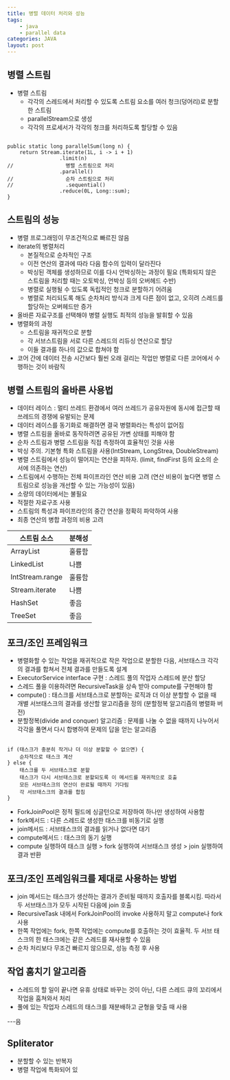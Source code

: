 ```yaml
---
title: 병렬 데이터 처리와 성능
tags: 
    - java
    - parallel data
categories: JAVA
layout: post
---
```


## 병렬 스트림
- 병렬 스트림
    - 각각의 스레드에서 처리할 수 있도록 스트림 요소를 여러 청크(덩어리)로 분할한 스트림
    - parallelStream으로 생성
    - 각각의 프로세서가 각각의 청크를 처리하도록 할당할 수 있음

```

public static long parallelSum(long n) {
    return Stream.iterate(1L, i -> i + 1)
                 .limit(n)
//                 병렬 스트림으로 처리
                 .parallel()
//                 순차 스트림으로 처리
//                 .sequential()
                 .reduce(0L, Long::sum);
}

```

## 스트림의 성능
- 병렬 프로그래밍이 무조건적으로 빠르진 않음
- iterate의 병렬처리
    - 본질적으로 순차적인 구조
    - 이전 연산의 결과에 따라 다음 함수의 입력이 달라진다
    - 박싱된 객체를 생성하므로 이를 다시 언박싱하는 과정이 필요 (특화되지 않은 스트림을 처리할 때는 오토박싱, 언박싱 등의 오버헤드 수반)
    - 병렬로 실행될 수 있도록 독립적인 청크로 분할하기 어려움
    - 병렬로 처리되도록 해도 순차처리 방식과 크게 다른 점이 없고, 오히려 스레드를 할당하는 오버헤드만 증가
- 올바른 자료구조를 선택해야 병렬 실행도 최적의 성능을 발휘할 수 있음
- 병렬화의 과정
    - 스트림을 재귀적으로 분할
    - 각 서브스트림을 서로 다른 스레드의 리듀싱 연산으로 할당
    - 이들 결과를 하나의 값으로 합쳐야 함
- 코어 간에 데이터 전송 시간보다 훨씬 오래 걸리는 작업만 병렬로 다른 코어에서 수행하는 것이 바람직


## 병렬 스트림의 올바른 사용법
- 데이터 레이스 : 멀티 쓰레드 환경에서 여러 쓰레드가 공유자원에 동시에 접근할 때 쓰레드의 경쟁에 유발되는 문제
- 데이터 레이스를 동기화로 해결하면 결국 병렬화라는 특성이 없어짐
- 병렬 스트림을 올바로 동작하려면 공유된 가변 상태를 피해야 함
- 순차 스트림과 병렬 스트림을 직접 측정하여 효율적인 것을 사용
- 박싱 주의. 기본형 특화 스트림을 사용(IntStream, LongStrea, DoubleStream)
- 병렬 스트림에서 성능이 떨어지는 연산을 피하자. (limit, findFirst 등의 요소의 순서에 의존하는 연산)
- 스트림에서 수행하는 전체 파이프라인 연산 비용 고려 (연산 비용이 높다면 병렬 스트림으로 성능을 개선할 수 있는 가능성이 있음)
- 소량의 데이터에서는 불필요
- 적절한 자료구조 사용
- 스트림의 특성과 파이프라인의 중간 연산을 정확히 파악하여 사용
- 최종 연산의 병합 과정의 비용 고려

스트림 소스 | 분해성
--- | ---
ArrayList | 훌륭함
LinkedList | 나쁨
IntStream.range | 훌륭함
Stream.iterate | 나쁨
HashSet | 좋음
TreeSet | 좋음


## 포크/조인 프레임워크
- 병렬화할 수 있는 작업을 재귀적으로 작은 작업으로 분할한 다음, 서브태스크 각각의 결과를 합쳐서 전체 결과를 만들도록 설계
- ExecutorService interface 구현 : 스레드 풀의 작업자 스레드에 분산 할당
- 스레드 풀을 이용하려면 RecursiveTask<R>을 상속 받아 compute를 구현해야 함
- compute() : 태스크를 서브태스크로 분할하는 로직과 더 이상 분할할 수 없을 때 개별 서브태스크의 결과를 생산할 알고리즘을 정의 (분할정복 알고리즘의 병렬화 버전)
- 분할정복(divide and conquer) 알고리즘 : 문제를 나눌 수 없을 때까지 나누어서 각각을 풀면서 다시 합병하여 문제의 답을 얻는 알고리즘

```

if (태스크가 충분히 작거나 더 이상 분할할 수 없으면) {
    순차적으로 태스크 계산
} else {
    태스크를 두 서브태스크로 분할
    태스크가 다시 서브태스크로 분할되도록 이 메서드를 재귀적으로 호출
    모든 서브태스크의 연산이 완료될 때까지 기다림
    각 서브태스크의 결과를 합침
}

```

- ForkJoinPool은 정적 필드에 싱글턴으로 저장하여 하나만 생성하여 사용함
- fork메서드 : 다른 스레드로 생성한 태스크를 비동기로 실행
- join메서드 : 서브태스크의 결과를 읽거나 없다면 대기
- compute메서드 : 태스크의 동기 실행
- compute 실행하여 태스크 실행 > fork 실행하여 서브태스크 생성 > join 실행하여 결과 반환 


## 포크/조인 프레임워크를 제대로 사용하는 방법
- join 메서드는 태스크가 생산하는 결과가 준비될 때까지 호출자를 블록시킴. 따라서 두 서브태스크가 모두 시작된 다음에 join 호출
- RecursiveTask 내에서 ForkJoinPool의 invoke 사용하지 말고 compute나 fork 사용
- 한쪽 작업에는 fork, 한쪽 작업에는 compute를 호출하는 것이 효율적. 두 서브 태스크의 한 태스크에는 같은 스레드를 재사용할 수 있음
- 순차 처리보다 무조건 빠르지 않으므로, 성능 측정 후 사용

## 작업 훔치기 알고리즘
- 스레드의 할 일이 끝나면 유휴 상태로 바꾸는 것이 아닌, 다른 스레드 큐의 꼬리에서 작업을 훔쳐와서 처리
- 풀에 있는 작업자 스레드의 태스크를 재분배하고 균형을 맞출 때 사용

---음

## Spliterator
- 분할할 수 있는 반복자
- 병렬 작업에 특화되어 있